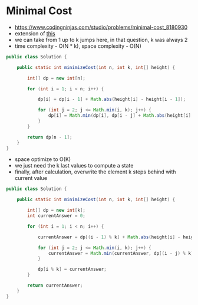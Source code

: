 # Minimal Cost

- https://www.codingninjas.com/studio/problems/minimal-cost_8180930
- extension of [this](./Frog%20Jump.md)
- we can take from 1 up to k jumps here, in that question, k was always 2
- time complexity - O(N * k), space complexity - O(N)

```java
public class Solution {

    public static int minimizeCost(int n, int k, int[] height) {

        int[] dp = new int[n];

        for (int i = 1; i < n; i++) {

            dp[i] = dp[i - 1] + Math.abs(height[i] - height[i - 1]);

            for (int j = 2; j <= Math.min(i, k); j++) {
                dp[i] = Math.min(dp[i], dp[i - j] + Math.abs(height[i] - height[i - j]));
            }
        }

        return dp[n - 1];
    }
}
```

- space optimize to O(K)
- we just need the k last values to compute a state
- finally, after calculation, overwrite the element k steps behind with current value

```java
public class Solution {

    public static int minimizeCost(int n, int k, int[] height) {

        int[] dp = new int[k];
        int currentAnswer = 0;

        for (int i = 1; i < n; i++) {

            currentAnswer = dp[(i - 1) % k] + Math.abs(height[i] - height[i - 1]);

            for (int j = 2; j <= Math.min(i, k); j++) {
                currentAnswer = Math.min(currentAnswer, dp[(i - j) % k] + Math.abs(height[i] - height[i - j]));
            }

            dp[i % k] = currentAnswer;
        }

        return currentAnswer;
    }
}
```
